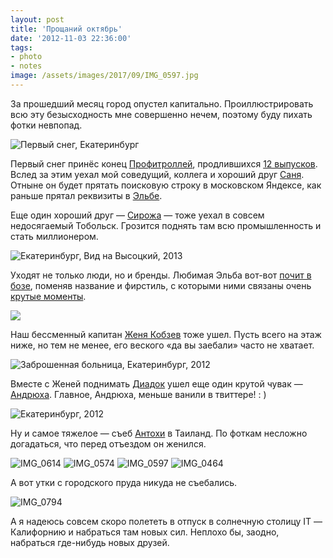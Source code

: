 ```yaml
---
layout: post
title: 'Прощаний октябрь'
date: '2012-11-03 22:36:00'
tags:
- photo
- notes
image: /assets/images/2017/09/IMG_0597.jpg
---
```


За прошедший месяц город опустел капитально. Проиллюстрировать всю эту безысходность мне совершенно нечем, поэтому буду пихать фотки невпопад.

![Первый снег, Екатеринбург](/assets/images/2017/09/IMG_0368.jpg)

Первый снег принёс конец [Профитроллей](http://www.iguides.ru/forum/showthread.php?t=65537), продлившихся [12 выпусков](https://itunes.apple.com/ru/podcast/profitrolli/id546714934). Вслед за этим уехал мой соведущий, коллега и хороший друг [Саня](http://twitter.com/dwht). Отныне он будет прятать поисковую строку в московском Яндексе, как раньше прятал реквизиты в [Эльбе](http://e-kontur.ru).

Еще один хороший друг — [Сирожа](http://twitter.com/nikovneostalos) — тоже уехал в совсем недосягаемый Тобольск. Грозится поднять там всю промышленность и стать миллионером.

![Екатеринбург, Вид на Высоцкий, 2013](/assets/images/2017/09/IMG_0452.jpg)

Уходят не только люди, но и бренды. Любимая Эльба вот-вот [почит в бозе](http://www.e-kontur.ru/blog/358), поменяв название и фирстиль, с которыми ними связаны очень [крутые моменты](http://vk.com/album-15491782_131620932). 

![](/assets/images/2017/09/IMG_0725.jpg)

Наш бессменный капитан [Женя Кобзев](https://twitter.com/evgeny_kobzev) тоже ушел. Пусть всего на этаж ниже, но тем не менее, его веского «да вы заебали» часто не хватает.

![Заброшенная больница, Екатеринбург, 2012](/assets/images/2017/09/IMG_0729.jpg)

Вместе с Женей поднимать [Диадок](http://diadoc.ru) ушел еще один крутой чувак — [Андрюха](https://twitter.com/zav_man). Главное, Андрюха, меньше ванили в твиттере! : )

![Екатеринбург, 2012](/assets/images/2017/09/IMG_0708.jpg)

Ну и самое тяжелое — съеб [Антохи](https://twitter.com/motoro11er) в Таиланд. По фоткам несложно догадаться, что перед отъездом он женился.

![IMG_0614](/assets/images/2017/09/IMG_0614.jpg)
![IMG_0574](/assets/images/2017/09/IMG_0574.jpg)
![IMG_0597](/assets/images/2017/09/IMG_0597.jpg)
![IMG_0464](/assets/images/2017/09/IMG_0464.jpg)

А вот утки с городского пруда никуда не съебались.

![IMG_0794](/assets/images/2017/09/IMG_0794.jpg)

А я надеюсь совсем скоро полететь в отпуск в солнечную столицу IT — Калифорнию и набраться там новых сил. Неплохо бы, заодно, набраться где-нибудь новых друзей.